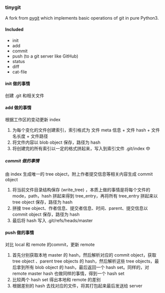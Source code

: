 ### tinygit

A fork from [pygit](https://github.com/benhoyt/pygit) which implements basic operations of git in pure Python3. 


#### Included

- init
- add
- commit 
- push (to a git server like GitHub)
- status
- diff
- cat-file


#### init 做的事情
创建 .git 和相关文件


#### add 做的事情
根据工作区的变动更新 index
1. 为每个变化的文件创建索引，索引格式为 文件 meta 信息 + 文件 hash + 文件名长度 + 文件路径 
2. 将文件内容以 blob object 保存，路径为 hash
3. 将创建完的所有索引以一定的格式拼起来，写入到索引文件  .git/index 中


##### commit 做的事情
由 index 生成唯一的 tree object，附上作者提交信息等相关内容生成 commit object
1. 将当前文件目录结构保存 (write_tree) ，本质上做的事情是将每个文件的 mode，path，hash 拼起来得到 tree_entry，再将所有 tree_entry 拼起来以 tree object 保存，路径为 hash
2. 拼接 tree object、作者信息、提交者信息、时间、parent、提交信息以 commit object 保存，路径为 hash
3. 最后将 hash 写入 .git/refs/heads/master


#### push 做的事情
对比 local 和 remote 的commit，更新 remote 
1. 首先分别获取本地 master 的 hash，然后解析对应的 commit object，获取 tree object 、parent tree objects 的 hash，然后解析这些 tree objects，最后拿到所有 blob object 的 hash，最后返回一个 hash set。同样的，对 remote master hash 也做同样的事情，得到一个 hash set
2. 比较两个 hash set 得出本地和 remote 的差别
3. 根据差别的 hash 去找对应的文件，将其打包起来最后发送给 server 
